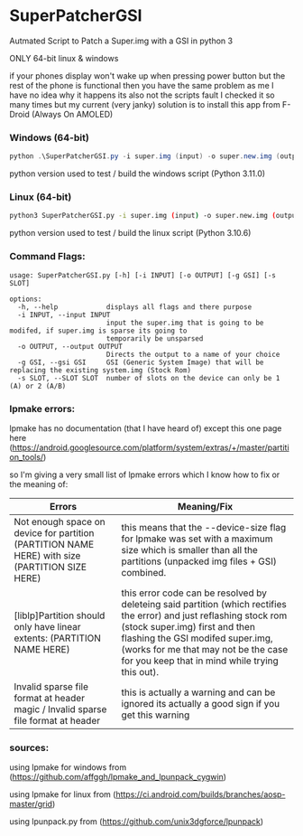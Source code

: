 # SuperPatcherGSI
Autmated Script to Patch a Super.img with a GSI in python 3

ONLY 64-bit linux & windows

if your phones display won't wake up when pressing power button but the rest of the phone is functional then you have the same problem as me I have no idea why it happens its also not the scripts fault I checked it so many times but my current (very janky) solution is to install this app from F-Droid (Always On AMOLED)

### Windows (64-bit)
```powershell
python .\SuperPatcherGSI.py -i super.img (input) -o super.new.img (output) -g lineageOS.img (GSI) -s 2 (device slots)
```
python version used to test / build the windows script (Python 3.11.0)
### Linux (64-bit)
```bash
python3 SuperPatcherGSI.py -i super.img (input) -o super.new.img (output) -g lineageOS.img (GSI) -s 2 (device slots)
```
python version used to test / build the linux script (Python 3.10.6)
### Command Flags:
```
usage: SuperPatcherGSI.py [-h] [-i INPUT] [-o OUTPUT] [-g GSI] [-s SLOT]

options:
  -h, --help            displays all flags and there purpose
  -i INPUT, --input INPUT
                        input the super.img that is going to be modifed, if super.img is sparse its going to
                        temporarily be unsparsed
  -o OUTPUT, --output OUTPUT
                        Directs the output to a name of your choice
  -g GSI, --gsi GSI     GSI (Generic System Image) that will be replacing the existing system.img (Stock Rom)
  -s SLOT, --SLOT SLOT  number of slots on the device can only be 1 (A) or 2 (A/B)
```

### lpmake errors: 
lpmake has no documentation (that I have heard of) except this one page here (https://android.googlesource.com/platform/system/extras/+/master/partition_tools/)

so I'm giving a very small list of lpmake errors which I know how to fix or the meaning of:

Errors  | Meaning/Fix
------------- | -------------
Not enough space on device for partition (PARTITION NAME HERE) with size (PARTITION SIZE HERE)  | this means that the --device-size flag for lpmake was set with a maximum size which is smaller than all the partitions (unpacked img files + GSI) combined.
[liblp]Partition should only have linear extents: (PARTITION NAME HERE)  | this error code can be resolved by deleteing said partition (which rectifies the error) and just reflashing stock rom (stock super.img) first and then flashing the GSI modifed super.img, (works for me that may not be the case for you keep that in mind while trying this out).
Invalid sparse file format at header magic / Invalid sparse file format at header | this is actually a warning and can be ignored its actually a good sign if you get this warning


### sources:
using lpmake for windows from (https://github.com/affggh/lpmake_and_lpunpack_cygwin)

using lpmake for linux from (https://ci.android.com/builds/branches/aosp-master/grid)

using lpunpack.py from (https://github.com/unix3dgforce/lpunpack)
